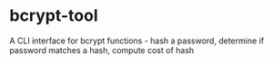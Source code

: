 bcrypt-tool
===========

A CLI interface for bcrypt functions - hash a password, determine if password matches a hash, compute cost of hash
